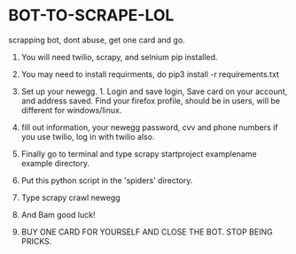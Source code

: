 # BOT-TO-SCRAPE-LOL
scrapping bot, dont abuse, get one card and go.

1. You will need twilio, scrapy, and selnium pip installed. 

2. You may need to install requirments, do pip3 install -r requirements.txt 

3. Set up your newegg. 1. Login and save login, Save card on your account, and address saved. Find your firefox profile, should be in users, will be different for windows/linux.

4. fill out information, your newegg password, cvv and phone numbers if you use twilio, log in with twilio also. 

5. Finally go to terminal and type scrapy startproject examplename example directory.

6. Put this python script in the 'spiders' directory.

7. Type scrapy crawl newegg

8. And Bam good luck!

9. BUY ONE CARD FOR YOURSELF AND CLOSE THE BOT. STOP BEING PRICKS.
